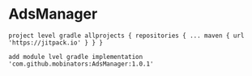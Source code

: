 # AdsManager

`project level gradle
      allprojects {
		repositories {
			...
			maven { url 'https://jitpack.io' }
		}
	}
`

`add module lvel gradle
  implementation 'com.github.mobinators:AdsManager:1.0.1'
`
